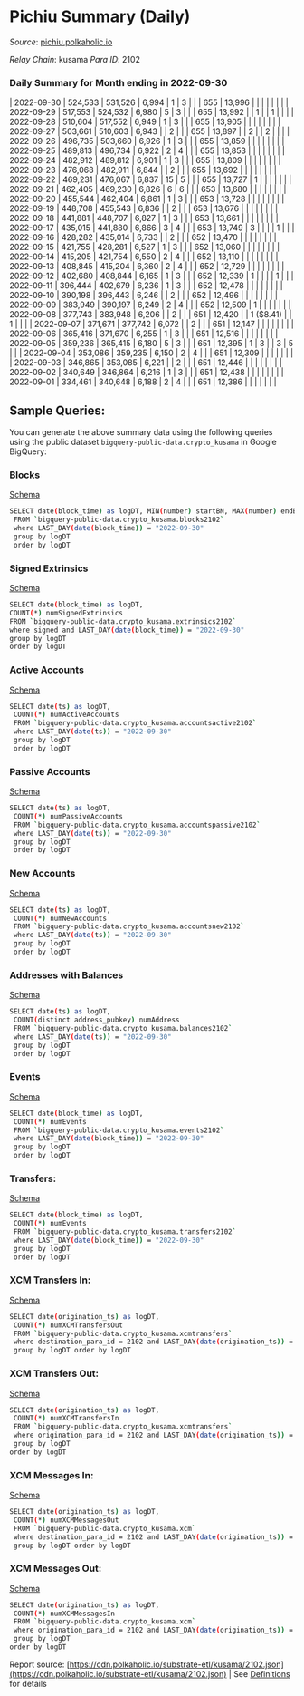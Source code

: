 # Pichiu Summary (Daily)

_Source_: [pichiu.polkaholic.io](https://pichiu.polkaholic.io)

*Relay Chain*: kusama
*Para ID*: 2102



### Daily Summary for Month ending in 2022-09-30


| 2022-09-30 | 524,533 | 531,526 | 6,994 | 1 | 3 |  |  | 655 | 13,996 |   |   |   |  |  |  |
| 2022-09-29 | 517,553 | 524,532 | 6,980 | 5 | 3 |  |  | 655 | 13,992 |   | 1  |   | 1 |  |  |
| 2022-09-28 | 510,604 | 517,552 | 6,949 | 1 | 3 |  |  | 655 | 13,905 |   |   |   |  |  |  |
| 2022-09-27 | 503,661 | 510,603 | 6,943 |  | 2 |  |  | 655 | 13,897 |   | 2  |   | 2 |  |  |
| 2022-09-26 | 496,735 | 503,660 | 6,926 | 1 | 3 |  |  | 655 | 13,859 |   |   |   |  |  |  |
| 2022-09-25 | 489,813 | 496,734 | 6,922 | 2 | 4 |  |  | 655 | 13,853 |   |   |   |  |  |  |
| 2022-09-24 | 482,912 | 489,812 | 6,901 | 1 | 3 |  |  | 655 | 13,809 |   |   |   |  |  |  |
| 2022-09-23 | 476,068 | 482,911 | 6,844 |  | 2 |  |  | 655 | 13,692 |   |   |   |  |  |  |
| 2022-09-22 | 469,231 | 476,067 | 6,837 | 15 | 5 |  |  | 655 | 13,727 | 1  |   |   |  |  |  |
| 2022-09-21 | 462,405 | 469,230 | 6,826 | 6 | 6 |  |  | 653 | 13,680 |   |   |   |  |  |  |
| 2022-09-20 | 455,544 | 462,404 | 6,861 | 1 | 3 |  |  | 653 | 13,728 |   |   |   |  |  |  |
| 2022-09-19 | 448,708 | 455,543 | 6,836 |  | 2 |  |  | 653 | 13,676 |   |   |   |  |  |  |
| 2022-09-18 | 441,881 | 448,707 | 6,827 | 1 | 3 |  |  | 653 | 13,661 |   |   |   |  |  |  |
| 2022-09-17 | 435,015 | 441,880 | 6,866 | 3 | 4 |  |  | 653 | 13,749 | 3  |   |   |  | 1 |  |
| 2022-09-16 | 428,282 | 435,014 | 6,733 |  | 2 |  |  | 652 | 13,470 |   |   |   |  |  |  |
| 2022-09-15 | 421,755 | 428,281 | 6,527 | 1 | 3 |  |  | 652 | 13,060 |   |   |   |  |  |  |
| 2022-09-14 | 415,205 | 421,754 | 6,550 | 2 | 4 |  |  | 652 | 13,110 |   |   |   |  |  |  |
| 2022-09-13 | 408,845 | 415,204 | 6,360 | 2 | 4 |  |  | 652 | 12,729 |   |   |   |  |  |  |
| 2022-09-12 | 402,680 | 408,844 | 6,165 | 1 | 3 |  |  | 652 | 12,339 | 1  |   |   |  | 1 |  |
| 2022-09-11 | 396,444 | 402,679 | 6,236 | 1 | 3 |  |  | 652 | 12,478 |   |   |   |  |  |  |
| 2022-09-10 | 390,198 | 396,443 | 6,246 |  | 2 |  |  | 652 | 12,496 |   |   |   |  |  |  |
| 2022-09-09 | 383,949 | 390,197 | 6,249 | 2 | 4 |  |  | 652 | 12,509 | 1  |   |   |  |  |  |
| 2022-09-08 | 377,743 | 383,948 | 6,206 |  | 2 |  |  | 651 | 12,420 |   | 1 ($8.41) |   | 1 |  |  |
| 2022-09-07 | 371,671 | 377,742 | 6,072 |  | 2 |  |  | 651 | 12,147 |   |   |   |  |  |  |
| 2022-09-06 | 365,416 | 371,670 | 6,255 | 1 | 3 |  |  | 651 | 12,516 |   |   |   |  |  |  |
| 2022-09-05 | 359,236 | 365,415 | 6,180 | 5 | 3 |  |  | 651 | 12,395 | 1  | 3  |   | 3 | 5 |  |
| 2022-09-04 | 353,086 | 359,235 | 6,150 | 2 | 4 |  |  | 651 | 12,309 |   |   |   |  |  |  |
| 2022-09-03 | 346,865 | 353,085 | 6,221 |  | 2 |  |  | 651 | 12,446 |   |   |   |  |  |  |
| 2022-09-02 | 340,649 | 346,864 | 6,216 | 1 | 3 |  |  | 651 | 12,438 |   |   |   |  |  |  |
| 2022-09-01 | 334,461 | 340,648 | 6,188 | 2 | 4 |  |  | 651 | 12,386 |   |   |   |  |  |  |

## Sample Queries:
You can generate the above summary data using the following queries using the public dataset `bigquery-public-data.crypto_kusama` in Google BigQuery:


### Blocks 

[Schema](https://github.com/colorfulnotion/substrate-etl/blob/main/schema/blocks.json)

```bash
SELECT date(block_time) as logDT, MIN(number) startBN, MAX(number) endBN, COUNT(*) numBlocks 
 FROM `bigquery-public-data.crypto_kusama.blocks2102`  
 where LAST_DAY(date(block_time)) = "2022-09-30" 
 group by logDT 
 order by logDT
```

### Signed Extrinsics 

[Schema](https://github.com/colorfulnotion/substrate-etl/blob/main/schema/extrinsics.json)

```bash
SELECT date(block_time) as logDT, 
COUNT(*) numSignedExtrinsics 
FROM `bigquery-public-data.crypto_kusama.extrinsics2102`  
where signed and LAST_DAY(date(block_time)) = "2022-09-30" 
group by logDT 
order by logDT
```

### Active Accounts 

[Schema](https://github.com/colorfulnotion/substrate-etl/blob/main/schema/accountsactive.json)

```bash
SELECT date(ts) as logDT, 
 COUNT(*) numActiveAccounts 
 FROM `bigquery-public-data.crypto_kusama.accountsactive2102` 
 where LAST_DAY(date(ts)) = "2022-09-30" 
 group by logDT 
 order by logDT
```

### Passive Accounts 

[Schema](https://github.com/colorfulnotion/substrate-etl/blob/main/schema/accountspassive.json)

```bash
SELECT date(ts) as logDT, 
 COUNT(*) numPassiveAccounts 
 FROM `bigquery-public-data.crypto_kusama.accountspassive2102` 
 where LAST_DAY(date(ts)) = "2022-09-30" 
 group by logDT 
 order by logDT
```

### New Accounts 

[Schema](https://github.com/colorfulnotion/substrate-etl/blob/main/schema/accountsnew.json)

```bash
SELECT date(ts) as logDT, 
 COUNT(*) numNewAccounts 
 FROM `bigquery-public-data.crypto_kusama.accountsnew2102` 
 where LAST_DAY(date(ts)) = "2022-09-30" 
 group by logDT
 order by logDT
```

### Addresses with Balances 

[Schema](https://github.com/colorfulnotion/substrate-etl/blob/main/schema/balances.json)

```bash
SELECT date(ts) as logDT,
 COUNT(distinct address_pubkey) numAddress 
 FROM `bigquery-public-data.crypto_kusama.balances2102` 
 where LAST_DAY(date(ts)) = "2022-09-30" 
 group by logDT 
 order by logDT
```

### Events 

[Schema](https://github.com/colorfulnotion/substrate-etl/blob/main/schema/events.json)

```bash
SELECT date(block_time) as logDT, 
 COUNT(*) numEvents 
 FROM `bigquery-public-data.crypto_kusama.events2102` 
 where LAST_DAY(date(block_time)) = "2022-09-30" 
 group by logDT 
 order by logDT
```

### Transfers:

[Schema](https://github.com/colorfulnotion/substrate-etl/blob/main/schema/transfers.json)

```bash
SELECT date(block_time) as logDT, 
 COUNT(*) numEvents 
 FROM `bigquery-public-data.crypto_kusama.transfers2102` 
 where LAST_DAY(date(block_time)) = "2022-09-30" 
 group by logDT 
 order by logDT
```

### XCM Transfers In: 

[Schema](https://github.com/colorfulnotion/substrate-etl/blob/main/schema/xcmtransfers.json)

```bash
SELECT date(origination_ts) as logDT, 
 COUNT(*) numXCMTransfersOut 
 FROM `bigquery-public-data.crypto_kusama.xcmtransfers` 
 where destination_para_id = 2102 and LAST_DAY(date(origination_ts)) = "2022-09-30" 
 group by logDT order by logDT
```

### XCM Transfers Out: 

[Schema](https://github.com/colorfulnotion/substrate-etl/blob/main/schema/xcmtransfers.json)

```bash
SELECT date(origination_ts) as logDT, 
 COUNT(*) numXCMTransfersIn 
 FROM `bigquery-public-data.crypto_kusama.xcmtransfers` 
 where origination_para_id = 2102 and LAST_DAY(date(origination_ts)) = "2022-09-30" 
 group by logDT 
order by logDT
```

### XCM Messages In: 

[Schema](https://github.com/colorfulnotion/substrate-etl/blob/main/schema/xcm.json)

```bash
SELECT date(origination_ts) as logDT, 
 COUNT(*) numXCMMessagesOut 
 FROM `bigquery-public-data.crypto_kusama.xcm` 
 where destination_para_id = 2102 and LAST_DAY(date(origination_ts)) = "2022-09-30" 
 group by logDT order by logDT
```

### XCM Messages Out: 

[Schema](https://github.com/colorfulnotion/substrate-etl/blob/main/schema/xcm.json)

```bash
SELECT date(origination_ts) as logDT, 
 COUNT(*) numXCMMessagesIn 
 FROM `bigquery-public-data.crypto_kusama.xcm` 
 where origination_para_id = 2102 and LAST_DAY(date(origination_ts)) = "2022-09-30" 
 group by logDT 
order by logDT
```


Report source: [https://cdn.polkaholic.io/substrate-etl/kusama/2102.json](https://cdn.polkaholic.io/substrate-etl/kusama/2102.json) | See [Definitions](/DEFINITIONS.md) for details
